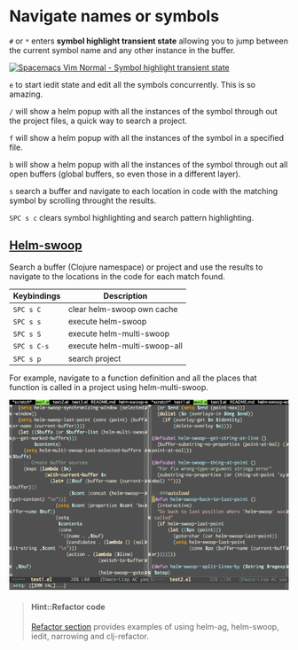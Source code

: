 # Navigate names or symbols

`#` or `*` enters **symbol highlight transient state** allowing you to jump between the current symbol name and any other instance in the buffer.

[![Spacemacs Vim Normal - Symbol highlight transient state](/images/spacemacs-vim-normal-symbol-highlight-transient-state.png)](/images/spacemacs-vim-normal-symbol-highlight-transient-state.png)

`e` to start iedit state and edit all the symbols concurrently.  This is so amazing.

`/` will show a helm popup with all the instances of the symbol through out the project files, a quick way to search a project.


`f` will show a helm popup with all the instances of the symbol in a specified file.

`b` will show a helm popup with all the instances of the symbol through out all open buffers (global buffers, so even those in a different layer).

`s` search a buffer and navigate to each location in code with the matching symbol by scrolling throught the results.

`SPC s c` clears symbol highlighting and search pattern highlighting.

## [Helm-swoop](https://develop.spacemacs.org/layers/+completion/helm/README.html#helm-swoop)

Search a buffer (Clojure namespace) or project and use the results to navigate to the locations in the code for each match found.

| Keybindings | Description                  |
|-------------|------------------------------|
| `SPC s C`   | clear helm-swoop own cache   |
| `SPC s s`   | execute helm-swoop           |
| `SPC s S`   | execute helm-multi-swoop     |
| `SPC s C-s` | execute helm-multi-swoop-all |
| `SPC s p`   | search project               |

For example, navigate to a function definition and all the places that function is called in a project using helm-multi-swoop.

![Helm multi-swoop](https://raw.githubusercontent.com/ShingoFukuyama/images/master/helm-multi-swoop.gif)

> #### Hint::Refactor code
> [Refactor section](/refactor/) provides examples of using helm-ag, helm-swoop, iedit, narrowing and clj-refactor.
